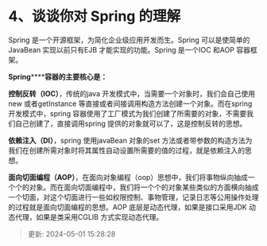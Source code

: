 # 4、谈谈你对 Spring 的理解

Spring 是一个开源框架，为简化企业级应用开发而生。Spring 可以是使简单的JavaBean 实现以前只有EJB 才能实现的功能。Spring 是一个IOC 和AOP 容器框架。

**Spring********容器的主要核心是：**

**控制反转（****IOC****）**，传统的java 开发模式中，当需要一个对象时，我们会自己使用new 或者getInstance 等直接或者间接调用构造方法创建一个对象。而在spring 开发模式中，spring 容器使用了工厂模式为我们创建了所需要的对象，不需要我们自己创建了，直接调用spring 提供的对象就可以了，这是控制反转的思想。

**依赖注入（****DI****）**，spring 使用javaBean 对象的set 方法或者带参数的构造方法为我们在创建所需对象时将其属性自动设置所需要的值的过程，就是依赖注入的思想。

**面向切面编程（AOP）**，在面向对象编程（oop）思想中，我们将事物纵向抽成一个个的对象。而在面向切面编程中，我们将一个个的对象某些类似的方面横向抽成一个切面，对这个切面进行一些如权限控制、事物管理，记录日志等公用操作处理的过程就是面向切面编程的思想。AOP 底层是动态代理，如果是接口采用JDK 动态代理，如果是类采用CGLIB 方式实现动态代理。

> 更新: 2024-05-01 15:28:28  
